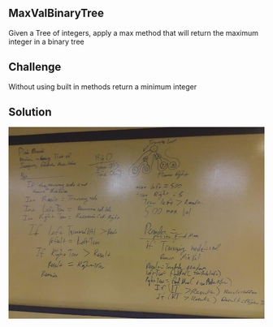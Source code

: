 ## MaxValBinaryTree
Given a Tree of integers, apply a max method that will return the maximum integer in a binary tree
## Challenge
Without using built in methods return a minimum integer
## Solution
<img src="../assets/findmaxtree.jpg" alt="whiteboard findMax"/>